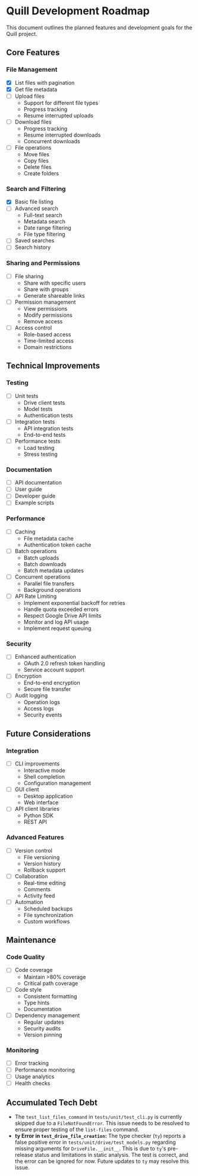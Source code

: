 # Quill Development Roadmap

This document outlines the planned features and development goals for the Quill project.

## Core Features

### File Management
- [x] List files with pagination
- [x] Get file metadata
- [ ] Upload files
  - Support for different file types
  - Progress tracking
  - Resume interrupted uploads
- [ ] Download files
  - Progress tracking
  - Resume interrupted downloads
  - Concurrent downloads
- [ ] File operations
  - Move files
  - Copy files
  - Delete files
  - Create folders

### Search and Filtering
- [x] Basic file listing
- [ ] Advanced search
  - Full-text search
  - Metadata search
  - Date range filtering
  - File type filtering
- [ ] Saved searches
- [ ] Search history

### Sharing and Permissions
- [ ] File sharing
  - Share with specific users
  - Share with groups
  - Generate shareable links
- [ ] Permission management
  - View permissions
  - Modify permissions
  - Remove access
- [ ] Access control
  - Role-based access
  - Time-limited access
  - Domain restrictions

## Technical Improvements

### Testing
- [ ] Unit tests
  - Drive client tests
  - Model tests
  - Authentication tests
- [ ] Integration tests
  - API integration tests
  - End-to-end tests
- [ ] Performance tests
  - Load testing
  - Stress testing

### Documentation
- [ ] API documentation
- [ ] User guide
- [ ] Developer guide
- [ ] Example scripts

### Performance
- [ ] Caching
  - File metadata cache
  - Authentication token cache
- [ ] Batch operations
  - Batch uploads
  - Batch downloads
  - Batch metadata updates
- [ ] Concurrent operations
  - Parallel file transfers
  - Background operations
- [ ] API Rate Limiting
  - Implement exponential backoff for retries
  - Handle quota exceeded errors
  - Respect Google Drive API limits
  - Monitor and log API usage
  - Implement request queuing

### Security
- [ ] Enhanced authentication
  - OAuth 2.0 refresh token handling
  - Service account support
- [ ] Encryption
  - End-to-end encryption
  - Secure file transfer
- [ ] Audit logging
  - Operation logs
  - Access logs
  - Security events

## Future Considerations

### Integration
- [ ] CLI improvements
  - Interactive mode
  - Shell completion
  - Configuration management
- [ ] GUI client
  - Desktop application
  - Web interface
- [ ] API client libraries
  - Python SDK
  - REST API

### Advanced Features
- [ ] Version control
  - File versioning
  - Version history
  - Rollback support
- [ ] Collaboration
  - Real-time editing
  - Comments
  - Activity feed
- [ ] Automation
  - Scheduled backups
  - File synchronization
  - Custom workflows

## Maintenance

### Code Quality
- [ ] Code coverage
  - Maintain >80% coverage
  - Critical path coverage
- [ ] Code style
  - Consistent formatting
  - Type hints
  - Documentation
- [ ] Dependency management
  - Regular updates
  - Security audits
  - Version pinning

### Monitoring
- [ ] Error tracking
- [ ] Performance monitoring
- [ ] Usage analytics
- [ ] Health checks

## Accumulated Tech Debt

- The `test_list_files_command` in `tests/unit/test_cli.py` is currently skipped due to a `FileNotFoundError`. This issue needs to be resolved to ensure proper testing of the `list-files` command.
- **ty Error in `test_drive_file_creation`:** The type checker (`ty`) reports a false positive error in `tests/unit/drive/test_models.py` regarding missing arguments for `DriveFile.__init__`. This is due to `ty`'s pre-release status and limitations in static analysis. The test is correct, and the error can be ignored for now. Future updates to `ty` may resolve this issue. 